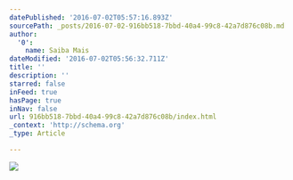 ```yaml
---
datePublished: '2016-07-02T05:57:16.893Z'
sourcePath: _posts/2016-07-02-916bb518-7bbd-40a4-99c8-42a7d876c08b.md
author:
  '0':
    name: Saiba Mais
dateModified: '2016-07-02T05:56:32.711Z'
title: ''
description: ''
starred: false
inFeed: true
hasPage: true
inNav: false
url: 916bb518-7bbd-40a4-99c8-42a7d876c08b/index.html
_context: 'http://schema.org'
_type: Article

---
```

![](https://imgflo.herokuapp.com/graph/vahj1ThiexotieMo/6e465839a556d59b7eb050d97c4654c6/croprotate.jpg?cropheight=817&cropwidth=1280&degrees=0&input=https%3A%2F%2Fthe-grid-user-content.s3-us-west-2.amazonaws.com%2Fdbdb5e01-8397-4ad1-ae11-ff34ab570984.jpg&x=0&y=0)